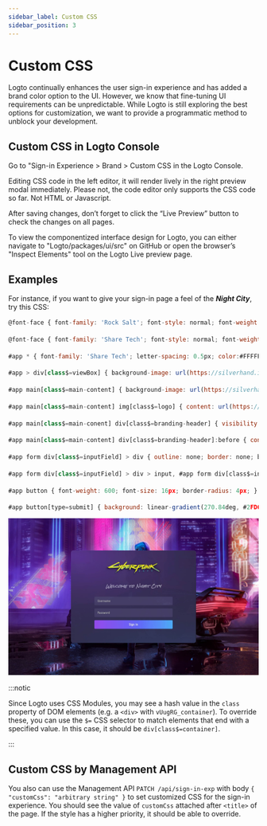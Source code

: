 ```yaml
---
sidebar_label: Custom CSS
sidebar_position: 3
---
```


# Custom CSS

Logto continually enhances the user sign-in experience and has added a brand color option to the UI. However, we know that fine-tuning UI requirements can be unpredictable. While Logto is still exploring the best options for customization, we want to provide a programmatic method to unblock your development.

## Custom CSS in Logto Console

Go to "Sign-in Experience > Brand > Custom CSS in the Logto Console.

Editing CSS code in the left editor, it will render lively in the right preview modal immediately. Please not, the code editor only supports the CSS code so far. Not HTML or Javascript.

After saving changes, don’t forget to click the “Live Preview” button to check the changes on all pages.

To view the componentized interface design for Logto, you can either navigate to "Logto/packages/ui/src" on GitHub or open the browser’s "Inspect Elements" tool on the Logto Live preview page.

## Examples

For instance, if you want to give your sign-in page a feel of the **_Night City_**, try this CSS:

```jsx
@font-face { font-family: 'Rock Salt'; font-style: normal; font-weight: 400; font-display: swap; src: url(https://fonts.gstatic.com/s/rocksalt/v18/MwQ0bhv11fWD6QsAVOZrt0M6p7NGrQ.woff2) format('woff2'); unicode-range: U+0000-00FF, U+0131, U+0152-0153, U+02BB-02BC, U+02C6, U+02DA, U+02DC, U+2000-206F, U+2074, U+20AC, U+2122, U+2191, U+2193, U+2212, U+2215, U+FEFF, U+FFFD; }

@font-face { font-family: 'Share Tech'; font-style: normal; font-weight: 400; font-display: swap; src: url(https://fonts.gstatic.com/s/sharetech/v17/7cHtv4Uyi5K0OeZ7bohU8H0JmBUhfrE.woff2) format('woff2'); unicode-range: U+0000-00FF, U+0131, U+0152-0153, U+02BB-02BC, U+02C6, U+02DA, U+02DC, U+2000-206F, U+2074, U+20AC, U+2122, U+2191, U+2193, U+2212, U+2215, U+FEFF, U+FFFD; }

#app * { font-family: 'Share Tech'; letter-spacing: 0.5px; color:#FFFFFF;}

#app > div[class$=viewBox] { background-image: url(https://silverhand.io/assets/v-in-nc.jpg); background-size: cover; }

#app main[class$=main-content] { background-image: url(https://silverhand.io/assets/gentle-universe.png); background-size: cover; opacity: 0.98; min-height: initial; padding: 24px; padding-bottom: 72px; border-radius: 12px; }

#app main[class$=main-content] img[class$=logo] { content: url(https://silverhand.io/assets/cyberpunk-2077.png); margin: -20px 0 -12px; height: 160px; }

#app main[class$=main-conent] div[class$=branding-header] { visibility: hidden; height: 60px; }

#app main[class$=main-content] div[class$=branding-header]:before { content: 'Welcome to Night City'; visibility: visible; display: block; font-family: 'Rock Salt'; font-style: italic; line-height: 60px; font-size: 20px; color: rgba(245,250,255,0.6); padding: 0 20px; }

#app form div[class$=inputField] > div { outline: none; border: none; border-radius: 4px; }

#app form div[class$=inputField] > div > input, #app form div[class$=inputField] div[class$=countryCodeSelector] { background: initial; background-color: #504976; font-family: 'Share Tech'; letter-spacing: 0.5px; font-size: 16px; font-weight: 600; }

#app button { font-weight: 600; font-size: 16px; border-radius: 4px; }

#app button[type=submit] { background: linear-gradient(270.84deg, #2FD6FB -24.55%, #6369FC 44.33%, #A741EB 119.2%), #5D34F2; }
```

![SIE Custom CSS example](./assets/sie-custom-css-example.jpeg)

:::notic

Since Logto uses CSS Modules, you may see a hash value in the `class` property of DOM elements (e.g. a `<div>` with `vUugRG_container`). To override these, you can use the `$=` CSS selector to match elements that end with a specified value. In this case, it should be `div[class$=container]`.

:::

## Custom CSS by Management API

You also can use the Management API `PATCH /api/sign-in-exp` with body `{ "customCss": "arbitrary string" }` to set customized CSS for the sign-in experience. You should see the value of `customCss` attached after `<title>` of the page. If the style has a higher priority, it should be able to override.
